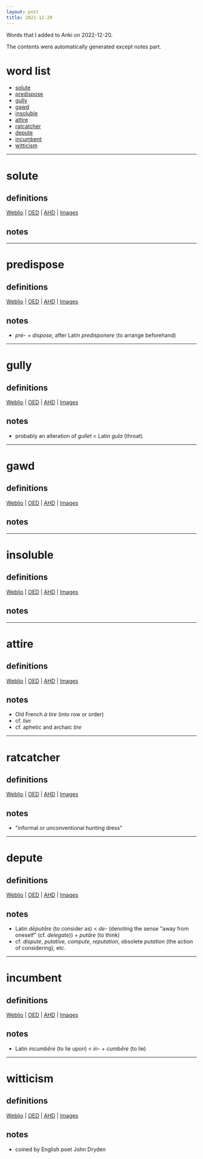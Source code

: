 ```yaml
---
layout: post
title: 2022-12-20
---
```


Words that I added to Anki on 2022-12-20.

The contents were automatically generated except notes part.
# word list
- [solute](#solute)
- [predispose](#predispose)
- [gully](#gully)
- [gawd](#gawd)
- [insoluble](#insoluble)
- [attire](#attire)
- [ratcatcher](#ratcatcher)
- [depute](#depute)
- [incumbent](#incumbent)
- [witticism](#witticism)

---

# solute
## definitions
[Weblio](https://ejje.weblio.jp/content_find?query=solute&searchType=exact)
|
[OED](https://www.oed.com/search?q=solute)
|
[AHD](https://www.ahdictionary.com/word/search.html?q=solute)
|
[Images](https://www.google.com/search?tbm=isch&q=solute)

## notes

---

# predispose
## definitions
[Weblio](https://ejje.weblio.jp/content_find?query=predispose&searchType=exact)
|
[OED](https://www.oed.com/search?q=predispose)
|
[AHD](https://www.ahdictionary.com/word/search.html?q=predispose)
|
[Images](https://www.google.com/search?tbm=isch&q=predispose)

## notes
- *pre-* + *dispose*, after Latin *predisponere* (to arrange beforehand)

---

# gully
## definitions
[Weblio](https://ejje.weblio.jp/content_find?query=gully&searchType=exact)
|
[OED](https://www.oed.com/search?q=gully)
|
[AHD](https://www.ahdictionary.com/word/search.html?q=gully)
|
[Images](https://www.google.com/search?tbm=isch&q=gully)

## notes
- probably an alteration of *gullet* &lt; Latin *gula* (throat)

---

# gawd
## definitions
[Weblio](https://ejje.weblio.jp/content_find?query=gawd&searchType=exact)
|
[OED](https://www.oed.com/search?q=gawd)
|
[AHD](https://www.ahdictionary.com/word/search.html?q=gawd)
|
[Images](https://www.google.com/search?tbm=isch&q=gawd)

## notes

---

# insoluble
## definitions
[Weblio](https://ejje.weblio.jp/content_find?query=insoluble&searchType=exact)
|
[OED](https://www.oed.com/search?q=insoluble)
|
[AHD](https://www.ahdictionary.com/word/search.html?q=insoluble)
|
[Images](https://www.google.com/search?tbm=isch&q=insoluble)

## notes

---

# attire
## definitions
[Weblio](https://ejje.weblio.jp/content_find?query=attire&searchType=exact)
|
[OED](https://www.oed.com/search?q=attire)
|
[AHD](https://www.ahdictionary.com/word/search.html?q=attire)
|
[Images](https://www.google.com/search?tbm=isch&q=attire)

## notes
- Old French *à tire* (into row or order)
- cf. *tier*
- cf. aphetic and archaic *tire*

---

# ratcatcher
## definitions
[Weblio](https://ejje.weblio.jp/content_find?query=ratcatcher&searchType=exact)
|
[OED](https://www.oed.com/search?q=ratcatcher)
|
[AHD](https://www.ahdictionary.com/word/search.html?q=ratcatcher)
|
[Images](https://www.google.com/search?tbm=isch&q=ratcatcher)

## notes
- "informal or unconventional hunting dress"

---

# depute
## definitions
[Weblio](https://ejje.weblio.jp/content_find?query=depute&searchType=exact)
|
[OED](https://www.oed.com/search?q=depute)
|
[AHD](https://www.ahdictionary.com/word/search.html?q=depute)
|
[Images](https://www.google.com/search?tbm=isch&q=depute)

## notes
- Latin *dēputāre* (to consider as) &lt; *de-* (denoting the sense "away from oneself" (cf. *delegate*)) + *putāre* (to think)
- cf. *dispute*, *putative*, *compute*, *reputation*, obsolete *putation* (the action of considering), etc.

---

# incumbent
## definitions
[Weblio](https://ejje.weblio.jp/content_find?query=incumbent&searchType=exact)
|
[OED](https://www.oed.com/search?q=incumbent)
|
[AHD](https://www.ahdictionary.com/word/search.html?q=incumbent)
|
[Images](https://www.google.com/search?tbm=isch&q=incumbent)

## notes
- Latin *incumbĕre* (to lie upon) &lt; *in-* + *cumbĕre* (to lie)

---

# witticism
## definitions
[Weblio](https://ejje.weblio.jp/content_find?query=witticism&searchType=exact)
|
[OED](https://www.oed.com/search?q=witticism)
|
[AHD](https://www.ahdictionary.com/word/search.html?q=witticism)
|
[Images](https://www.google.com/search?tbm=isch&q=witticism)

## notes
- coined by English poet John Dryden

